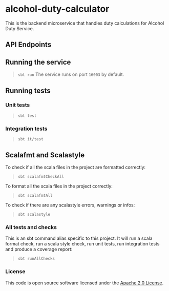 
# alcohol-duty-calculator

This is the backend microservice that handles duty calculations for Alcohol Duty Service.

## API Endpoints

## Running the service

> `sbt run`
The service runs on port `16003` by default.

## Running tests

### Unit tests

> `sbt test`
### Integration tests

> `sbt it/test`
## Scalafmt and Scalastyle

To check if all the scala files in the project are formatted correctly:
> `sbt scalafmtCheckAll`

To format all the scala files in the project correctly:
> `sbt scalafmtAll`

To check if there are any scalastyle errors, warnings or infos:
> `sbt scalastyle`

### All tests and checks
This is an sbt command alias specific to this project. It will run a scala format
check, run a scala style check, run unit tests, run integration tests and produce a coverage report:
> `sbt runAllChecks`

### License

This code is open source software licensed under
the [Apache 2.0 License]("http://www.apache.org/licenses/LICENSE-2.0.html").

